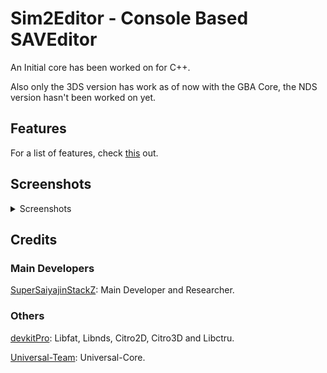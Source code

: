 # Sim2Editor - Console Based SAVEditor

An Initial core has been worked on for C++.

Also only the 3DS version has work as of now with the GBA Core, the NDS version hasn't been worked on yet.


## Features
For a list of features, check [this](https://github.com/Universal-Team/Sim2Editor/blob/console/Features-List.md) out.

## Screenshots

<details><summary>Screenshots</summary>

**Screenshots of the 3DS Version:**

## GBA Menus

### Cast Editor
![](https://github.com/Universal-Team/Sim2Editor/blob/console/screenshots/3DS/gbaCastEditorMain.png) ![](https://github.com/Universal-Team/Sim2Editor/blob/console/screenshots/3DS/gbaCastEditorMisc.png) ![](https://github.com/Universal-Team/Sim2Editor/blob/console/screenshots/3DS/gbaCastSelector.png)

### Episode Editor
![](https://github.com/Universal-Team/Sim2Editor/blob/console/screenshots/3DS/gbaEpisodeEditorMain.png) ![](https://github.com/Universal-Team/Sim2Editor/blob/console/screenshots/3DS/gbaEpisodeEditorMisc.png) ![](https://github.com/Universal-Team/Sim2Editor/blob/console/screenshots/3DS/gbaEpisodeSelector.png)

### Social Move Editor
![](https://github.com/Universal-Team/Sim2Editor/blob/console/screenshots/3DS/gbaSocialMoveEditor.png) ![](https://github.com/Universal-Team/Sim2Editor/blob/console/screenshots/3DS/gbaSocialMoveSelector.png)

### General Editor
![](https://github.com/Universal-Team/Sim2Editor/blob/console/screenshots/3DS/gbaGeneralEditorMain.png) ![](https://github.com/Universal-Team/Sim2Editor/blob/console/screenshots/3DS/gbaGeneralEditorCollectables.png) ![](https://github.com/Universal-Team/Sim2Editor/blob/console/screenshots/3DS/gbaGeneralEditorSkillPoints.png)

### Item Editor
![](https://github.com/Universal-Team/Sim2Editor/blob/console/screenshots/3DS/gbaItemEditor.png)

### Slot Editor
![](https://github.com/Universal-Team/Sim2Editor/blob/console/screenshots/3DS/gbaSlotSelector.png) ![](https://github.com/Universal-Team/Sim2Editor/blob/console/screenshots/3DS/gbaSlotEditor.png)


## Inputs

### Keyboard
![](https://github.com/Universal-Team/Sim2Editor/blob/console/screenshots/3DS/keyboard.png)

### Numpad
![](https://github.com/Universal-Team/Sim2Editor/blob/console/screenshots/3DS/numpad.png)

## Other Menus

### MainMenu
![](https://github.com/Universal-Team/Sim2Editor/blob/console/screenshots/3DS/mainMenu.png)

### Editor
![](https://github.com/Universal-Team/Sim2Editor/blob/console/screenshots/3DS/editorMain.png)

### Settings
![](https://github.com/Universal-Team/Sim2Editor/blob/console/screenshots/3DS/settingsConfig.png) ![](https://github.com/Universal-Team/Sim2Editor/blob/console/screenshots/3DS/settingsAppInfo.png)

## Others

### Messages
![](https://github.com/Universal-Team/Sim2Editor/blob/console/screenshots/3DS/infoMessage.png) ![](https://github.com/Universal-Team/Sim2Editor/blob/console/screenshots/3DS/prompt.png)

### Utilities
![](https://github.com/Universal-Team/Sim2Editor/blob/console/screenshots/3DS/dirSelector.png) ![](https://github.com/Universal-Team/Sim2Editor/blob/console/screenshots/3DS/savSelector.png)

</details>

## Credits

### Main Developers
[SuperSaiyajinStackZ](https://github.com/SuperSaiyajinStackZ): Main Developer and Researcher.

### Others
[devkitPro](https://github.com/devkitPro): Libfat, Libnds, Citro2D, Citro3D and Libctru.

[Universal-Team](https://github.com/Universal-Team): Universal-Core.